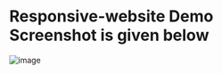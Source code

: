 # Responsive-website Demo Screenshot is given below
![image](https://github.com/Nagavishnu007/Responsive-website/assets/172173060/1b3ce3b6-ead2-4b1d-abe3-8a639949c0f3)
